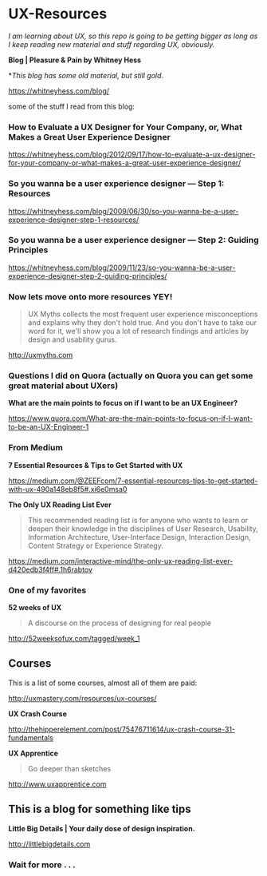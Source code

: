 # UX-Resources

*I am learning about UX, so this repo is going to be getting bigger as long as I keep reading new material and stuff regarding UX, obviously.*

**Blog | Pleasure & Pain by Whitney Hess**

**This blog has some old material, but still gold.*

https://whitneyhess.com/blog/

some of the stuff I read from this blog:

### How to Evaluate a UX Designer for Your Company, or, What Makes a Great User Experience Designer

https://whitneyhess.com/blog/2012/09/17/how-to-evaluate-a-ux-designer-for-your-company-or-what-makes-a-great-user-experience-designer/

### So you wanna be a user experience designer — Step 1: Resources

https://whitneyhess.com/blog/2009/06/30/so-you-wanna-be-a-user-experience-designer-step-1-resources/

### So you wanna be a user experience designer — Step 2: Guiding Principles

https://whitneyhess.com/blog/2009/11/23/so-you-wanna-be-a-user-experience-designer-step-2-guiding-principles/

### Now lets move onto more resources **YEY!**

>UX Myths collects the most frequent user experience misconceptions and explains why they don't hold true. And you don't have to take our word for it, we'll show you a lot of research findings and articles by design and usability gurus.

http://uxmyths.com

### Questions I did on Quora (actually on Quora you can get some great material about UXers)

**What are the main points to focus on if I want to be an UX Engineer?**

https://www.quora.com/What-are-the-main-points-to-focus-on-if-I-want-to-be-an-UX-Engineer-1

### From Medium 

**7 Essential Resources & Tips to Get Started with UX**

https://medium.com/@ZEEFcom/7-essential-resources-tips-to-get-started-with-ux-490a148eb8f5#.xi6e0msa0

**The Only UX Reading List Ever**

>This recommended reading list is for anyone who wants to learn or deepen their knowledge in the disciplines of User Research, Usability, Information Architecture, User-Interface Design, Interaction Design, Content Strategy or Experience Strategy.

https://medium.com/interactive-mind/the-only-ux-reading-list-ever-d420edb3f4ff#.1h6rabtov

### One of my favorites

**52 weeks of UX**

>A discourse on the process of designing for real people

http://52weeksofux.com/tagged/week_1

## Courses

This is a list of some courses, almost all of them are paid:

http://uxmastery.com/resources/ux-courses/

**UX Crash Course**

http://thehipperelement.com/post/75476711614/ux-crash-course-31-fundamentals

**UX Apprentice**

>Go deeper than sketches

http://www.uxapprentice.com

## This is a blog for something like tips

**Little Big Details | Your daily dose of design inspiration.**

http://littlebigdetails.com

### Wait for more . . .
